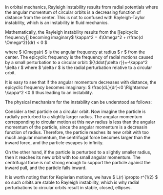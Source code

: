 In orbital mechanics, Rayleigh instability results from radial potentials where the angular momentum of circular orbits is a decreasing function of distance from the center. This is not to confused with Rayleigh-Taylor instability, which is an instability in fluid mechanics.

Mathematically, the Rayleigh instability results from the [[epicyclic frequency]] becoming imaginary$ \kappa^2 = 4\Omega^2 + r\frac{d \Omega^2}{dr} < 0 $

where $ \Omega(r) $ is the angular frequency at radius $ r $ from the center. The epicyclic frequency is the frequency of radial motions caused by a small perturbation to a circular orbit: ${\ddot{\delta r}}=-\kappa^2 \delta r $ where $ \delta r $ is the radial perturbation relative to a circular orbit.

It is easy to see that if the angular momentum decreases with distance, the epicyclic frequency becomes imaginary: $ \frac{dL}{dr}<0 \Rightarrow \kappa^2 <0 $ thus leading to an instability.

The physical mechanism for the instability can be understood as follows:

Consider a test particle on a circular orbit. Now imagine the particle is radially perturbed to a slightly larger radius. The angular momentum corresponding to circular motion at this new radius is less than the angular momentum of the particle, since the angular momentum is a decreasin function of radius. Therefore, the particle reaches its new orbit with too much angular momentum, the centrifugal force becomes larger than the inward force, and the particle escapes to infinity.

On the other hand, if the particle is perturbed to a slightly smaller radius, then it reaches its new orbit with too small angular momentum. The centrifugal force is not strong enough to support the particle against the inward pull, and the particle falls inward.

It is worth noting that for Keplerian motions, we have $ L(r) \propto r^{1/2} $ so such orbits are stable to Rayleigh instability, which is why radial perturbations to circular orbits result in stable, closed, ellipses.